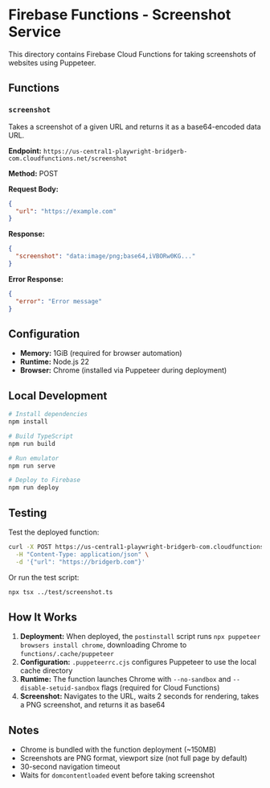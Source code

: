 # Firebase Functions - Screenshot Service

This directory contains Firebase Cloud Functions for taking screenshots of
websites using Puppeteer.

## Functions

### `screenshot`

Takes a screenshot of a given URL and returns it as a base64-encoded data URL.

**Endpoint:**
`https://us-central1-playwright-bridgerb-com.cloudfunctions.net/screenshot`

**Method:** POST

**Request Body:**

```json
{
  "url": "https://example.com"
}
```

**Response:**

```json
{
  "screenshot": "data:image/png;base64,iVBORw0KG..."
}
```

**Error Response:**

```json
{
  "error": "Error message"
}
```

## Configuration

- **Memory:** 1GiB (required for browser automation)
- **Runtime:** Node.js 22
- **Browser:** Chrome (installed via Puppeteer during deployment)

## Local Development

```bash
# Install dependencies
npm install

# Build TypeScript
npm run build

# Run emulator
npm run serve

# Deploy to Firebase
npm run deploy
```

## Testing

Test the deployed function:

```bash
curl -X POST https://us-central1-playwright-bridgerb-com.cloudfunctions.net/screenshot \
  -H "Content-Type: application/json" \
  -d '{"url": "https://bridgerb.com"}'
```

Or run the test script:

```bash
npx tsx ../test/screenshot.ts
```

## How It Works

1. **Deployment:** When deployed, the `postinstall` script runs
   `npx puppeteer browsers install chrome`, downloading Chrome to
   `functions/.cache/puppeteer`
2. **Configuration:** `.puppeteerrc.cjs` configures Puppeteer to use the local
   cache directory
3. **Runtime:** The function launches Chrome with `--no-sandbox` and
   `--disable-setuid-sandbox` flags (required for Cloud Functions)
4. **Screenshot:** Navigates to the URL, waits 2 seconds for rendering, takes a
   PNG screenshot, and returns it as base64

## Notes

- Chrome is bundled with the function deployment (~150MB)
- Screenshots are PNG format, viewport size (not full page by default)
- 30-second navigation timeout
- Waits for `domcontentloaded` event before taking screenshot
